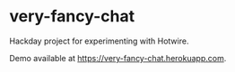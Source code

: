# very-fancy-chat
Hackday project for experimenting with Hotwire.

Demo available at https://very-fancy-chat.herokuapp.com.

